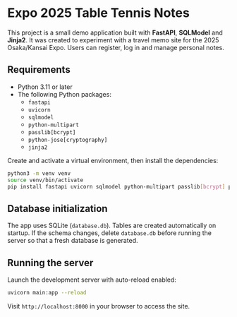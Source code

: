 # Expo 2025 Table Tennis Notes

This project is a small demo application built with **FastAPI**, **SQLModel** and **Jinja2**. It was created to experiment with a travel memo site for the 2025 Osaka/Kansai Expo. Users can register, log in and manage personal notes.

## Requirements

- Python 3.11 or later
- The following Python packages:
  - `fastapi`
  - `uvicorn`
  - `sqlmodel`
  - `python-multipart`
  - `passlib[bcrypt]`
  - `python-jose[cryptography]`
  - `jinja2`

Create and activate a virtual environment, then install the dependencies:

```bash
python3 -m venv venv
source venv/bin/activate
pip install fastapi uvicorn sqlmodel python-multipart passlib[bcrypt] python-jose[cryptography] jinja2
```

## Database initialization

The app uses SQLite (`database.db`). Tables are created automatically on startup. If the schema changes, delete `database.db` before running the server so that a fresh database is generated.

## Running the server

Launch the development server with auto-reload enabled:

```bash
uvicorn main:app --reload
```

Visit `http://localhost:8000` in your browser to access the site.

